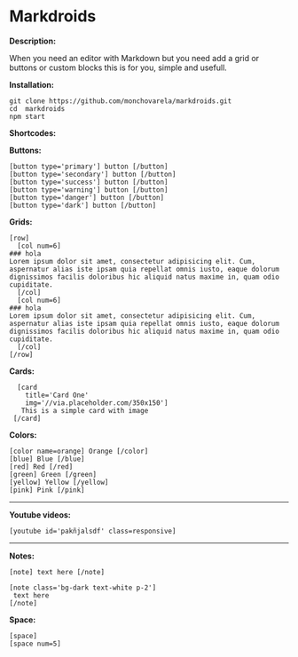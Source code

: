 # Markdroids


**Description:**

When you need an editor with Markdown but you need add a grid or buttons or custom blocks this is  for you, simple and usefull.




**Installation:**


	git clone https://github.com/monchovarela/markdroids.git
	cd  markdroids
	npm start
  

**Shortcodes:**



**Buttons:**

    [button type='primary'] button [/button]
    [button type='secondary'] button [/button]
    [button type='success'] button [/button]
    [button type='warning'] button [/button]
    [button type='danger'] button [/button]
    [button type='dark'] button [/button]



**Grids:**

    [row]
      [col num=6]
    ### hola
    Lorem ipsum dolor sit amet, consectetur adipisicing elit. Cum, aspernatur alias iste ipsam quia repellat omnis iusto, eaque dolorum dignissimos facilis doloribus hic aliquid natus maxime in, quam odio cupiditate.
      [/col]
      [col num=6]
    ### hola
    Lorem ipsum dolor sit amet, consectetur adipisicing elit. Cum, aspernatur alias iste ipsam quia repellat omnis iusto, eaque dolorum dignissimos facilis doloribus hic aliquid natus maxime in, quam odio cupiditate.
      [/col]
    [/row]


**Cards:**

      [card 
        title='Card One' 
        img='//via.placeholder.com/350x150'] 
       This is a simple card with image
     [/card]






**Colors:**

    [color name=orange] Orange [/color]
    [blue] Blue [/blue]
    [red] Red [/red]
    [green] Green [/green]
    [yellow] Yellow [/yellow]
    [pink] Pink [/pink]




---


**Youtube videos:**

    [youtube id='pakñjalsdf' class=responsive]

---

**Notes:**

    [note] text here [/note]

    [note class='bg-dark text-white p-2']
     text here 
    [/note]
    
    
**Space:**


    [space]
    [space num=5]
